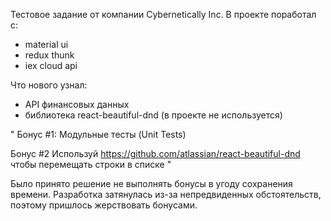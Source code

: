 Тестовое задание от компании Cybernetically Inc. 
В проекте поработал с:
- material ui
- redux thunk
- iex cloud api

Что нового узнал:
- API финансовых данных
- библиотека react-beautiful-dnd (в проекте не используется)

"
Бонус #1: Модульные тесты (Unit Tests)

Бонус #2 Используй https://github.com/atlassian/react-beautiful-dnd чтобы перемещать строки в списке
"

Было принято решение не выполнять бонусы в угоду сохранения времени. Разработка затянулась из-за непредвиденных обстоятельств, поэтому пришлось жерствовать бонусами. 
